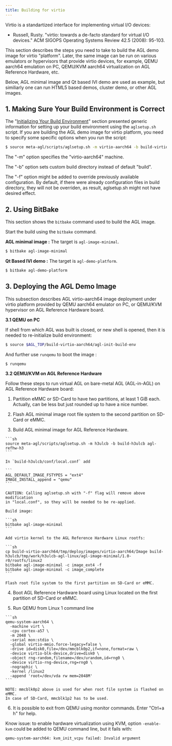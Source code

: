 ```yaml
---
title: Building for virtio
---
```


Virtio is a standartized interface for implementing virtual I/O devices:

* Russell, Rusty. "virtio: towards a de-facto standard for virtual I/O devices." ACM SIGOPS Operating Systems Review 42.5 (2008): 95-103.

This section describes the steps you need to take to build the AGL demo image
for virtio "platform". Later, the same image can be run on various emulators or
hypervisors that provide virtio devices, for example, QEMU aarch64 emulation on
PC, QEMU/KVM aarch64 virtualization on AGL Reference Hardware, etc.

Below, AGL minimal image and Qt based IVI demo are used as example, but
similiarly one can run HTML5 based demos, cluster demo, or other AGL images.

## 1. Making Sure Your Build Environment is Correct

The
"[Initializing Your Build Environment](./3_Initializing_Your_Build_Environment.md)"
section presented generic information for setting up your build environment
using the `aglsetup.sh` script.
If you are building the AGL demo image for virtio platform, you need to specify
some specific options when you run the script:

```sh
$ source meta-agl/scripts/aglsetup.sh -m virtio-aarch64 -b build-virtio-aarch64 agl-demo
```

The "-m" option specifies the "virtio-aarch64" machine.

The "-b" option sets custom build directory instead of default "build".

The "-f" option might be added to override previously available configuration.
By default, if there were already configuration files in build directory, they
will not be overriden, as result, aglsetup.sh might not have desired effect.

## 2. Using BitBake

This section shows the `bitbake` command used to build the AGL image.

Start the build using the `bitbake` command.

**AGL minimal image :**
The target is `agl-image-minimal`.

```sh
$ bitbake agl-image-minimal
```

**Qt Based IVI demo :**
The target is `agl-demo-platform`.

```sh
$ bitbake agl-demo-platform
```

## 3. Deploying the AGL Demo Image

This subsection describes AGL virtio-aarch64 image deployment under virtio
platform provided by QEMU aarch64 emulator on PC, or QEMU/KVM hypervisor on AGL
Reference Hardware board.

**3.1 QEMU on PC**

If shell from which AGL was built is closed, or new shell is opened, then it is
needed to re-initialize build environment:

```sh
$ source $AGL_TOP/build-virtio-aarch64/agl-init-build-env
```

And further use `runqemu` to boot the image :

```sh
$ runqemu
```

**3.2 QEMU/KVM on AGL Reference Hardware**

Follow these steps to run virtual AGL on bare-metal AGL (AGL-in-AGL) on AGL Reference Hardware board:

  1. Partition eMMC or SD-Card to have two partitions, at least 1 GiB each.
    Actually, can be less but just rounded up to have a nice number.

  2. Flash AGL minimal image root file system to the second partition on SD-Card
    or eMMC.

  3. Build AGL minimal image for AGL Reference Hardware.

    ```sh
    source meta-agl/scripts/aglsetup.sh -m h3ulcb -b build-h3ulcb agl-refhw-h3
    ```

    In `build-h3ulcb/conf/local.conf` add

    ```
    AGL_DEFAULT_IMAGE_FSTYPES = "ext4"
    IMAGE_INSTALL_append = "qemu"
    ```

    CAUTION: Calling aglsetup.sh with "-f" flag will remove above modification
    in "local.conf", so they will be needed to be re-applied.

    Build image:

    ```sh
    bitbake agl-image-minimal
    ```

    Add virtio kernel to the AGL Reference Hardware Linux rootfs:

    ```sh
    cp build-virtio-aarch64/tmp/deploy/images/virtio-aarch64/Image build-h3ulcb/tmp/work/h3ulcb-agl-linux/agl-image-minimal/1.0-r0/rootfs/linux2
    bitbake agl-image-minimal -c image_ext4 -f
    bitbake agl-image-minimal -c image_complete
    ```

    Flash root file system to the first partition on SD-Card or eMMC.

  4. Boot AGL Reference Hardware board using Linux located on the first partition of SD-Card or eMMC.

  5. Run QEMU from Linux 1 command line

    ```sh
    qemu-system-aarch64 \
      -machine virt \
      -cpu cortex-a57 \
      -m 2048 \
      -serial mon:stdio \
      -global virtio-mmio.force-legacy=false \
      -drive id=disk0,file=/dev/mmcblk0p2,if=none,format=raw \
      -device virtio-blk-device,drive=disk0 \
      -object rng-random,filename=/dev/urandom,id=rng0 \
      -device virtio-rng-device,rng=rng0 \
      -nographic \
      -kernel /linux2
      -append 'root=/dev/vda rw mem=2048M'
    ```

    NOTE: mmcblk0p2 above is used for when root file system is flashed on eMMC.
    In case of SD-Card, mmcblk1p2 has to be used.

  6. It is possible to exit from QEMU using monitor commands. Enter "Ctrl+a h" for help.

Know issue: to enable hardware virtualization using KVM, option `-enable-kvm`
could be added to QEMU command line, but it fails with:

```
qemu-system-aarch64: kvm_init_vcpu failed: Invalid argument
```
